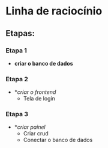 # Linha de raciocínio
## Etapas:

### Etapa 1 
* **criar o banco de dados**

### Etapa 2
* **criar o frontend*
   * Tela de login

### Etapa 3
* **criar painel*
   * Criar crud 
   * Conectar o banco de dados